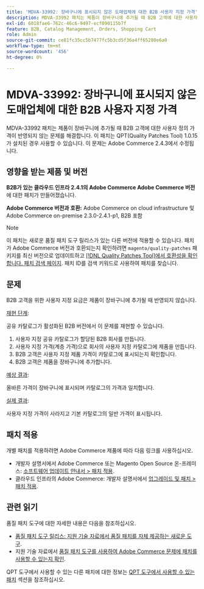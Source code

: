 ```yaml
---
title: 'MDVA-33992: 장바구니에 표시되지 않은 도매업체에 대한 B2B 사용자 지정 가격'
description: MDVA-33992 패치는 제품이 장바구니에 추가될 때 B2B 고객에 대한 사용자 정의 가격이 반영되지 않는 문제를 해결합니다. 이 패치는 QPT(Quality Patches Tool) 1.0.15가 설치된 경우 사용할 수 있습니다. 이 문제는 Adobe Commerce 2.4.3에서 수정됩니다.
exl-id: 6018fae6-762c-46c6-9497-ecf090115b7f
feature: B2B, Catalog Management, Orders, Shopping Cart
role: Admin
source-git-commit: ce81fc35cc5b7477fc5b3cd5f36a4ff65280e6a0
workflow-type: tm+mt
source-wordcount: '456'
ht-degree: 0%

---
```


# MDVA-33992: 장바구니에 표시되지 않은 도매업체에 대한 B2B 사용자 지정 가격

MDVA-33992 패치는 제품이 장바구니에 추가될 때 B2B 고객에 대한 사용자 정의 가격이 반영되지 않는 문제를 해결합니다. 이 패치는 QPT(Quality Patches Tool) 1.0.15가 설치된 경우 사용할 수 있습니다. 이 문제는 Adobe Commerce 2.4.3에서 수정됩니다.

## 영향을 받는 제품 및 버전

**B2B가 있는 클라우드 인프라 2.4.1의 Adobe Commerce Adobe Commerce 버전**&#x200B;에 대한 패치가 만들어졌습니다.

**Adobe Commerce 버전과 호환:** Adobe Commerce on cloud infrastructure 및 Adobe Commerce on-premise 2.3.0-2.4.1-p1, B2B 포함

>[!NOTE]
>
>이 패치는 새로운 품질 패치 도구 릴리스가 있는 다른 버전에 적용할 수 있습니다. 패치가 Adobe Commerce 버전과 호환되는지 확인하려면 `magento/quality-patches` 패키지를 최신 버전으로 업데이트하고 [[!DNL Quality Patches Tool]에서 호환성을 확인합니다. 패치 검색 페이지](https://devdocs.magento.com/quality-patches/tool.html#patch-grid). 패치 ID를 검색 키워드로 사용하여 패치를 찾습니다.

## 문제

B2B 고객을 위한 사용자 지정 요금은 제품이 장바구니에 추가될 때 반영되지 않습니다.

<u>재현 단계</u>:

공유 카탈로그가 활성화된 B2B 버전에서 이 문제를 재현할 수 있습니다.

1. 사용자 지정 공유 카탈로그가 할당된 B2B 회사를 만듭니다.
1. 사용자 지정 가격(계층 가격)으로 회사의 사용자 지정 카탈로그에 제품을 만듭니다.
1. B2B 고객은 사용자 지정 제품 가격이 카탈로그에 표시되는지 확인합니다.
1. B2B 고객은 제품을 장바구니에 추가합니다.

<u>예상 결과</u>:

올바른 가격이 장바구니에 표시되며 카탈로그의 가격과 일치합니다.

<u>실제 결과</u>:

사용자 지정 가격이 사라지고 기본 카탈로그의 일반 가격이 표시됩니다.

## 패치 적용

개별 패치를 적용하려면 Adobe Commerce 제품에 따라 다음 링크를 사용하십시오.

* 개발자 설명서에서 Adobe Commerce 또는 Magento Open Source 온-프레미스: [소프트웨어 업데이트 안내서 > 패치 적용](https://devdocs.magento.com/guides/v2.4/comp-mgr/patching/mqp.html).
* 클라우드 인프라의 Adobe Commerce: 개발자 설명서에서 [업그레이드 및 패치 > 패치 적용](https://devdocs.magento.com/cloud/project/project-patch.html).

## 관련 읽기

품질 패치 도구에 대한 자세한 내용은 다음을 참조하십시오.

* [품질 패치 도구 릴리스: 지원 기술 자료에서 품질 패치를 자체 제공하는 새로운 도구](/help/announcements/adobe-commerce-announcements/magento-quality-patches-released-new-tool-to-self-serve-quality-patches.md).
* 지원 기술 자료에서 [품질 패치 도구를 사용하여 Adobe Commerce 문제에 패치를 사용할 수 있는지 확인](/help/support-tools/patches-available-in-qpt-tool/check-patch-for-magento-issue-with-magento-quality-patches.md).

QPT 도구에서 사용할 수 있는 다른 패치에 대한 정보는 [QPT 도구에서 사용할 수 있는 패치](https://support.magento.com/hc/en-us/sections/360010506631-Patches-available-in-QPT-tool-) 섹션을 참조하십시오.
